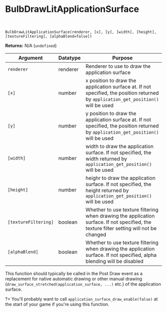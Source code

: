 # BulbDrawLitApplicationSurface

&nbsp;

`BulbDrawLitApplicationSurface(renderer, [x], [y], [width], [height], [textureFiltering], [alphaBlend=false])`

**Returns:** N/A (`undefined`)

|Argument            |Datatype|Purpose                                                                                                                                |
|--------------------|--------|---------------------------------------------------------------------------------------------------------------------------------------|
|`renderer`          |renderer|Renderer to use to draw the application surface                                                                                        |
|`[x]`               |number  |x position to draw the application surface at. If not specified, the position returned by `application_get_position()` will be used    |
|`[y]`               |number  |y position to draw the application surface at. If not specified, the position returned by `application_get_position()` will be used    |
|`[width]`           |number  |width to draw the application surface. If not specified, the width returned by `application_get_position()` will be used               |
|`[height]`          |number  |heighr to draw the application surface. If not specified, the height returned by `application_get_position()` will be used             |
|`[textureFiltering]`|boolean |Whether to use texture filtering when drawing the application surface. If not specified, the texture filter setting will not be changed|
|`[alphaBlend]`      |boolean |Whether to use texture filtering when drawing the application surface. If not specified, alpha blending will be disabled               |

This function should typically be called in the Post Draw event as a replacement for native automatic drawing or other manual drawing (`draw_surface_stretched(application_surface, ...)` etc.) of the application surface.

?> You'll probably want to call `application_surface_draw_enable(false)` at the start of your game if you're using this function.
